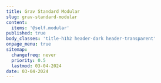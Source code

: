 ```yaml
---
title: Grav Standard Modular
slug: grav-standard-modular
content:
  items: '@self.modular'
published: true
body_classes: 'title-h1h2 header-dark header-transparent'
onpage_menu: true
sitemap:
  changefreq: never
  priority: 0.5
  lastmod: 03-04-2024
date: 03-04-2024
---
```

